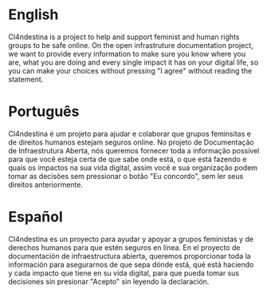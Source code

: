 # English
Cl4ndestina is a project to help and support feminist and human rights groups to be safe online. On the open infrastruture documentation project, we want to provide every information to make sure you know where you are, what you are doing and every single impact it has on your digital life, so you can make your choices without pressing "I agree" without reading the statement.

# Português
Cl4ndestina é um projeto para ajudar e colaborar que grupos feminsitas e de direitos humanos estejam seguros online. No projeto de Documentação de Infraestrutura Aberta, nós queremos fornecer toda a informação possível para que você esteja certa de que sabe onde está, o que está fazendo e quais os impactos na sua vida digital, assim você e sua organização podem tomar as decisões sem pressionar o botão "Eu concordo", sem ler seus direitos anteriormente.

# Español
Cl4ndestina es un proyecto para ayudar y apoyar a grupos feministas y de derechos humanos para que estén seguros en línea. En el proyecto de documentación de infraestructura abierta, queremos proporcionar toda la información para asegurarnos de que sepa dónde está, qué está haciendo y cada impacto que tiene en su vida digital, para que pueda tomar sus decisiones sin presionar "Acepto" sin leyendo la declaración.
